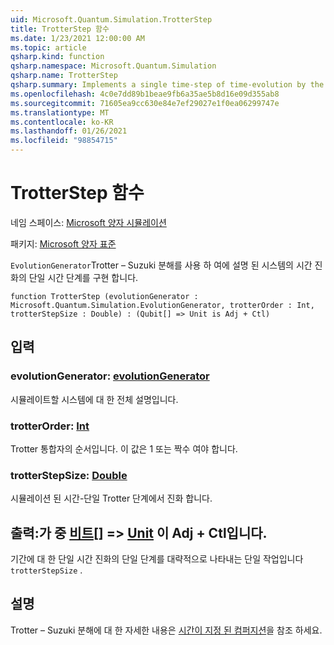 ```yaml
---
uid: Microsoft.Quantum.Simulation.TrotterStep
title: TrotterStep 함수
ms.date: 1/23/2021 12:00:00 AM
ms.topic: article
qsharp.kind: function
qsharp.namespace: Microsoft.Quantum.Simulation
qsharp.name: TrotterStep
qsharp.summary: Implements a single time-step of time-evolution by the system described in an `EvolutionGenerator` using a Trotter–Suzuki decomposition.
ms.openlocfilehash: 4c0e7dd89b1beae9fb6a35ae5b8d16e09d355ab8
ms.sourcegitcommit: 71605ea9cc630e84e7ef29027e1f0ea06299747e
ms.translationtype: MT
ms.contentlocale: ko-KR
ms.lasthandoff: 01/26/2021
ms.locfileid: "98854715"
---
```

# <a name="trotterstep-function"></a>TrotterStep 함수

네임 스페이스: [Microsoft 양자 시뮬레이션](xref:Microsoft.Quantum.Simulation)

패키지: [Microsoft 양자 표준](https://nuget.org/packages/Microsoft.Quantum.Standard)


`EvolutionGenerator`Trotter – Suzuki 분해를 사용 하 여에 설명 된 시스템의 시간 진화의 단일 시간 단계를 구현 합니다.

```qsharp
function TrotterStep (evolutionGenerator : Microsoft.Quantum.Simulation.EvolutionGenerator, trotterOrder : Int, trotterStepSize : Double) : (Qubit[] => Unit is Adj + Ctl)
```


## <a name="input"></a>입력

### <a name="evolutiongenerator--evolutiongenerator"></a>evolutionGenerator: [evolutionGenerator](xref:Microsoft.Quantum.Simulation.EvolutionGenerator)

시뮬레이트할 시스템에 대 한 전체 설명입니다.


### <a name="trotterorder--int"></a>trotterOrder: [Int](xref:microsoft.quantum.lang-ref.int)

Trotter 통합자의 순서입니다. 이 값은 1 또는 짝수 여야 합니다.


### <a name="trotterstepsize--double"></a>trotterStepSize: [Double](xref:microsoft.quantum.lang-ref.double)

시뮬레이션 된 시간-단일 Trotter 단계에서 진화 합니다.



## <a name="output--qubit--unit--is-adj--ctl"></a>출력:가 중 [비트](xref:microsoft.quantum.lang-ref.qubit)[] => [Unit](xref:microsoft.quantum.lang-ref.unit)  이 Adj + Ctl입니다.

기간에 대 한 단일 시간 진화의 단일 단계를 대략적으로 나타내는 단일 작업입니다 `trotterStepSize` .

## <a name="remarks"></a>설명

Trotter – Suzuki 분해에 대 한 자세한 내용은 [시간이 지정 된 컴퍼지션](/quantum/libraries/control-flow#time-ordered-composition)을 참조 하세요.
